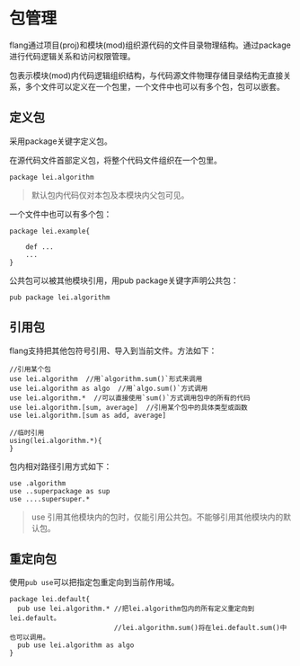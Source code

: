 # 包管理

flang通过项目(proj)和模块(mod)组织源代码的文件目录物理结构。通过package进行代码逻辑关系和访问权限管理。

包表示模块(mod)内代码逻辑组织结构，与代码源文件物理存储目录结构无直接关系，多个文件可以定义在一个包里，一个文件中也可以有多个包，包可以嵌套。

## 定义包

采用package关键字定义包。

在源代码文件首部定义包，将整个代码文件组织在一个包里。

~~~
package lei.algorithm
~~~

> 默认包内代码仅对本包及本模块内父包可见。

一个文件中也可以有多个包：

~~~
package lei.example{

    def ...
    ...
}
~~~


公共包可以被其他模块引用，用pub package关键字声明公共包：

~~~
pub package lei.algorithm
~~~


## 引用包

flang支持把其他包符号引用、导入到当前文件。方法如下：

~~~flang
//引用某个包
use lei.algorithm  //用`algorithm.sum()`形式来调用
use lei.algorithm as algo  //用`algo.sum()`方式调用
use lei.algorithm.*  //可以直接使用`sum()`方式调用包中的所有的代码
use lei.algorithm.[sum, average]  //引用某个包中的具体类型或函数
use lei.algorithm.[sum as add, average]

//临时引用
using(lei.algorithm.*){
}
~~~

包内相对路径引用方式如下：

~~~flang
use .algorithm
use ..superpackage as sup
use ....supersuper.*
~~~

> use 引用其他模块内的包时，仅能引用公共包。不能够引用其他模块内的默认包。

## 重定向包

使用`pub use`可以把指定包重定向到当前作用域。

~~~flang
package lei.default{
  pub use lei.algorithm.* //把lei.algorithm包内的所有定义重定向到lei.default。
                          //lei.algorithm.sum()将在lei.default.sum()中也可以调用。
  pub use lei.algorithm as algo
}
~~~
